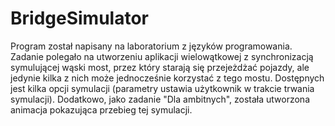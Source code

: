 # BridgeSimulator
Program został napisany na laboratorium z języków programowania. Zadanie polegało na utworzeniu aplikacji wielowątkowej z synchronizacją symulującej wąski most, przez który starają się przejeżdżać pojazdy, ale jedynie kilka z nich może jednocześnie korzystać z tego mostu. Dostępnych jest kilka opcji symulacji (parametry ustawia użytkownik w trakcie trwania symulacji). Dodatkowo, jako zadanie "Dla ambitnych", została utworzona animacja pokazująca przebieg tej symulacji.
